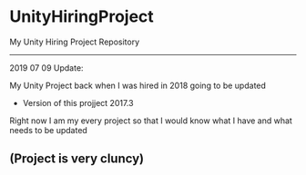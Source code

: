 # UnityHiringProject
My Unity Hiring Project Repository







----------------------------
2019 07 09 Update:

My Unity Project back when I was hired in 2018 going to be updated
- Version of this projject 2017.3

Right now I am my every project so that I would know what I have and what needs to be updated

(Project is very cluncy)
----------------------------

